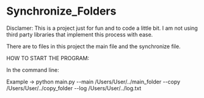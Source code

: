 # Synchronize_Folders

Disclamer: This is a project just for fun and to code a little bit. I am not using third party libraries that implement this process with ease.

There are to files in this project the main file and the synchronize file.

HOW TO START THE PROGRAM:

In the command line:

Example -> python main.py --main /Users/User/../main_folder --copy /Users/User/../copy_folder --log /Users/User/../log.txt
